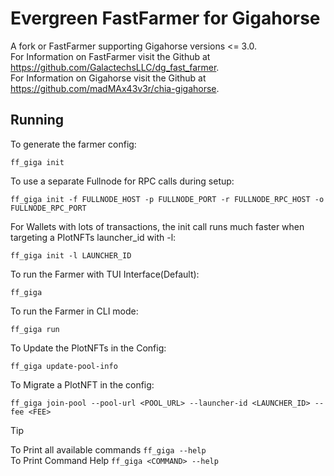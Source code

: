 Evergreen FastFarmer for Gigahorse
=====

A fork or FastFarmer supporting Gigahorse versions <= 3.0. </br>
For Information on FastFarmer visit the Github at https://github.com/GalactechsLLC/dg_fast_farmer. </br>
For Information on Gigahorse visit the Github at https://github.com/madMAx43v3r/chia-gigahorse.

Running
--------

To generate the farmer config:
```
ff_giga init 
```

To use a separate Fullnode for RPC calls during setup:
```
ff_giga init -f FULLNODE_HOST -p FULLNODE_PORT -r FULLNODE_RPC_HOST -o FULLNODE_RPC_PORT
```

For Wallets with lots of transactions, the init call runs much faster when targeting a PlotNFTs launcher_id with -l:
```
ff_giga init -l LAUNCHER_ID
```

To run the Farmer with TUI Interface(Default):
```
ff_giga
```

To run the Farmer in CLI mode:
```
ff_giga run
```

To Update the PlotNFTs in the Config:
```
ff_giga update-pool-info 
```

To Migrate a PlotNFT in the config:
```
ff_giga join-pool --pool-url <POOL_URL> --launcher-id <LAUNCHER_ID> --fee <FEE>
```

> [!TIP]
> To Print all available commands ```ff_giga --help``` <br>
> To Print Command Help ```ff_giga <COMMAND> --help```